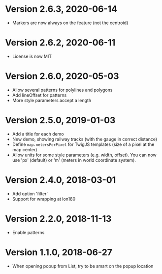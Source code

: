 Version 2.6.3, 2020-06-14
=========================
* Markers are now always on the feature (not the centroid)

Version 2.6.2, 2020-06-11
=========================
* License is now MIT

Version 2.6.0, 2020-05-03
=========================
* Allow several patterns for polylines and polygons
* Add lineOffset for patterns
* More style parameters accept a length

Version 2.5.0, 2019-01-03
=========================
* Add a title for each demo
* New demo, showing railway tracks (with the gauge in correct distance)
* Define `map.metersPerPixel` for TwigJS templates (size of a pixel at the map center)
* Allow units for some style parameters (e.g. width, offset). You can now use 'px' (default) or 'm' (meters in world coordinate system).

Version 2.4.0, 2018-03-01
=========================
* Add option 'filter'
* Support for wrapping at lon180

Version 2.2.0, 2018-11-13
=========================
* Enable patterns

Version 1.1.0, 2018-06-27
=========================
* When opening popup from List, try to be smart on the popup location
